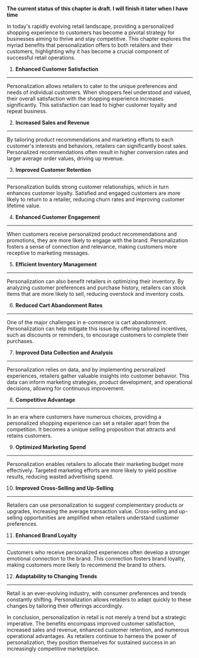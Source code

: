 **The current status of this chapter is draft. I will finish it later when I have time**

In today's rapidly evolving retail landscape, providing a personalized shopping experience to customers has become a pivotal strategy for businesses aiming to thrive and stay competitive. This chapter explores the myriad benefits that personalization offers to both retailers and their customers, highlighting why it has become a crucial component of successful retail operations.

1. **Enhanced Customer Satisfaction**
-------------------------------------

Personalization allows retailers to cater to the unique preferences and needs of individual customers. When shoppers feel understood and valued, their overall satisfaction with the shopping experience increases significantly. This satisfaction can lead to higher customer loyalty and repeat business.

2. **Increased Sales and Revenue**
----------------------------------

By tailoring product recommendations and marketing efforts to each customer's interests and behaviors, retailers can significantly boost sales. Personalized recommendations often result in higher conversion rates and larger average order values, driving up revenue.

3. **Improved Customer Retention**
----------------------------------

Personalization builds strong customer relationships, which in turn enhances customer loyalty. Satisfied and engaged customers are more likely to return to a retailer, reducing churn rates and improving customer lifetime value.

4. **Enhanced Customer Engagement**
-----------------------------------

When customers receive personalized product recommendations and promotions, they are more likely to engage with the brand. Personalization fosters a sense of connection and relevance, making customers more receptive to marketing messages.

5. **Efficient Inventory Management**
-------------------------------------

Personalization can also benefit retailers in optimizing their inventory. By analyzing customer preferences and purchase history, retailers can stock items that are more likely to sell, reducing overstock and inventory costs.

6. **Reduced Cart Abandonment Rates**
-------------------------------------

One of the major challenges in e-commerce is cart abandonment. Personalization can help mitigate this issue by offering tailored incentives, such as discounts or reminders, to encourage customers to complete their purchases.

7. **Improved Data Collection and Analysis**
--------------------------------------------

Personalization relies on data, and by implementing personalized experiences, retailers gather valuable insights into customer behavior. This data can inform marketing strategies, product development, and operational decisions, allowing for continuous improvement.

8. **Competitive Advantage**
----------------------------

In an era where customers have numerous choices, providing a personalized shopping experience can set a retailer apart from the competition. It becomes a unique selling proposition that attracts and retains customers.

9. **Optimized Marketing Spend**
--------------------------------

Personalization enables retailers to allocate their marketing budget more effectively. Targeted marketing efforts are more likely to yield positive results, reducing wasted advertising spend.

10. **Improved Cross-Selling and Up-Selling**
---------------------------------------------

Retailers can use personalization to suggest complementary products or upgrades, increasing the average transaction value. Cross-selling and up-selling opportunities are amplified when retailers understand customer preferences.

11. **Enhanced Brand Loyalty**
------------------------------

Customers who receive personalized experiences often develop a stronger emotional connection to the brand. This connection fosters brand loyalty, making customers more likely to recommend the brand to others.

12. **Adaptability to Changing Trends**
---------------------------------------

Retail is an ever-evolving industry, with consumer preferences and trends constantly shifting. Personalization allows retailers to adapt quickly to these changes by tailoring their offerings accordingly.

In conclusion, personalization in retail is not merely a trend but a strategic imperative. The benefits encompass improved customer satisfaction, increased sales and revenue, enhanced customer retention, and numerous operational advantages. As retailers continue to harness the power of personalization, they position themselves for sustained success in an increasingly competitive marketplace.
